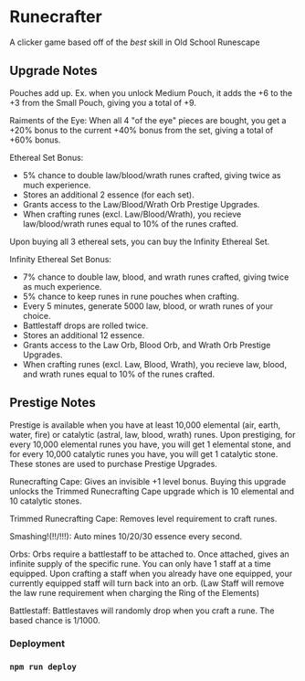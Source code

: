 # Runecrafter

A clicker game based off of the *best* skill in Old School Runescape

## Upgrade Notes

Pouches add up. Ex. when you unlock Medium Pouch, it adds the +6 to the +3 from the Small Pouch, giving you a total of +9.

Raiments of the Eye: When all 4 "of the eye" pieces are bought, you get a +20% bonus to the current +40% bonus from the set, giving a total of +60% bonus.

Ethereal Set Bonus:
  - 5% chance to double law/blood/wrath runes crafted, giving twice as much experience.
  - Stores an additional 2 essence (for each set).
  - Grants access to the Law/Blood/Wrath Orb Prestige Upgrades.
  - When crafting runes (excl. Law/Blood/Wrath), you recieve law/blood/wrath runes equal to 10% of the runes crafted.
  
Upon buying all 3 ethereal sets, you can buy the Infinity Ethereal Set.

Infinity Ethereal Set Bonus:
  - 7% chance to double law, blood, and wrath runes crafted, giving twice as much experience.
  - 5% chance to keep runes in rune pouches when crafting.
  - Every 5 minutes, generate 5000 law, blood, or wrath runes of your choice.
  - Battlestaff drops are rolled twice.
  - Stores an additional 12 essence.
  - Grants access to the Law Orb, Blood Orb, and Wrath Orb Prestige Upgrades.
  - When crafting runes (excl. Law, Blood, Wrath), you recieve law, blood, and wrath runes equal to 10% of the runes crafted.

## Prestige Notes

Prestige is available when you have at least 10,000 elemental (air, earth, water, fire) or catalytic (astral, law, blood, wrath) runes. Upon prestiging, for every 10,000 elemental runes you have, you will get 1 elemental stone, and for every 10,000 catalytic runes you have, you will get 1 catalytic stone. These stones are used to purchase Prestige Upgrades.

Runecrafting Cape: Gives an invisible +1 level bonus. Buying this upgrade unlocks the Trimmed Runecrafting Cape upgrade which is 10 elemental and 10 catalytic stones.

Trimmed Runecrafting Cape: Removes level requirement to craft runes.

Smashing!(!!/!!!): Auto mines 10/20/30 essence every second.

Orbs: Orbs require a battlestaff to be attached to. Once attached, gives an infinite supply of the specific rune. You can only have 1 staff at a time equipped. Upon crafting a staff when you already have one equipped, your currently equipped staff will turn back into an orb. (Law Staff will remove the law rune requirement when charging the Ring of the Elements)

Battlestaff: Battlestaves will randomly drop when you craft a rune. The based chance is 1/1000.

### Deployment

### `npm run deploy`
